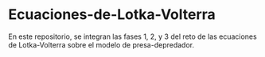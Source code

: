 # Ecuaciones-de-Lotka-Volterra
En este repositorio, se integran las fases 1, 2, y 3 del reto de las ecuaciones de Lotka-Volterra sobre el modelo de presa-depredador. 
